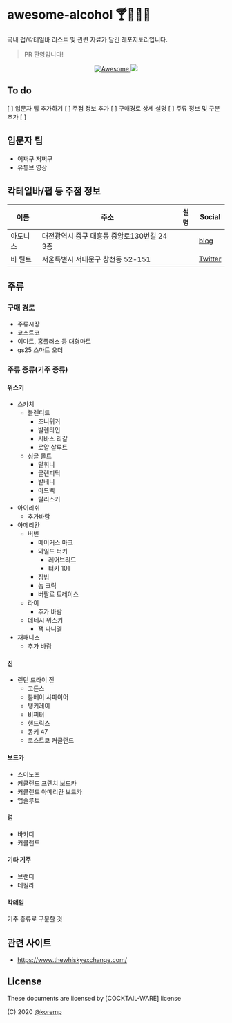 # awesome-alcohol :cocktail::beers::wine_glass::tropical_drink:

국내 펍/칵테일바 리스트 및 관련 자료가 담긴 레포지토리입니다.

> PR 환영입니다!

<p align="center">
  <a href="https://awesome.re">
    <img src="https://awesome.re/badge.svg" alt="Awesome">
  </a>
  <a href="https://hits.seeyoufarm.com">
    <img src="https://hits.seeyoufarm.com/api/count/incr/badge.svg?url=https%3A%2F%2Fgithub.com%2Fkoremp%2Fawesome-alcohol"/>
  </a>
</p>

## To do

[ ] 입문자 팁 추가하기
[ ] 주점 정보 추가
[ ] 구매경로 상세 설명
[ ] 주류 정보 및 구분 추가
[ ] 

## 입문자 팁

* 어쩌구 저쩌구
* 유튜브 영상

## 칵테일바/펍 등 주점 정보

|이름|주소|설명|Social|
|------|---|---|---|
|아도니스|대전광역시 중구 대흥동 중앙로130번길 24 3층||[blog](https://blog.naver.com/alsol97?proxyReferer=https%3A%2F%2Fwww.google.com%2F)|
|바 틸트|서울특별시 서대문구 창천동 52-151||[Twitter](https://twitter.com/barTILT)|

## 주류

### 구매 경로

* 주류시장
* 코스트코
* 이마트, 홈플러스 등 대형마트
* gs25 스마트 오더

### 주류 종류(기주 종류)

#### 위스키

* 스카치
  * 블렌디드
    * 조니워커
    * 발렌타인
    * 시바스 리갈
    * 로얄 살루트
  * 싱글 몰트
    * 달휘니
    * 글렌피딕
    * 발베니
    * 아드벡
    * 탈리스커
* 아이리쉬
  * 추가바람
* 아메리칸
  * 버번
    * 메이커스 마크
    * 와일드 터키
      * 레어브리드
      * 터키 101
    * 짐빔
    * 놉 크릭
    * 버팔로 트레이스
  * 라이
    * 추가 바람
  * 테네시 위스키
    * 잭 다니엘
* 재패니스 
  * 추가 바람
  
#### 진

* 런던 드라이 진
  * 고든스
  * 봄베이 사파이어
  * 탱커레이
  * 비피터
  * 핸드릭스
  * 몽키 47
  * 코스트코 커클랜드

#### 보드카

* 스미노프
* 커클랜드 프렌치 보드카
* 커클랜드 아메리칸 보드카
* 앱솔루트

#### 럼

* 바카디
* 커클랜드

#### 기타 기주

* 브랜디
* 데킬라

#### 칵테일

기주 종류로 구분할 것

## 관련 사이트

* https://www.thewhiskyexchange.com/

## License

These documents are licensed by [COCKTAIL-WARE] license

(C) 2020 [@koremp]

[@koremp]: https://github.com/koremp
